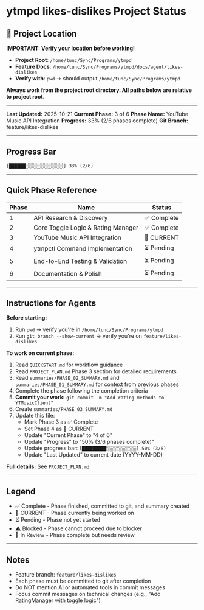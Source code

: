 # ytmpd likes-dislikes Project Status

## 📍 Project Location

**IMPORTANT: Verify your location before working!**

- **Project Root**: `/home/tunc/Sync/Programs/ytmpd`
- **Feature Docs**: `/home/tunc/Sync/Programs/ytmpd/docs/agent/likes-dislikes`
- **Verify with**: `pwd` → should output `/home/tunc/Sync/Programs/ytmpd`

**Always work from the project root directory. All paths below are relative to project root.**

---

**Last Updated:** 2025-10-21
**Current Phase:** 3 of 6
**Phase Name:** YouTube Music API Integration
**Progress:** 33% (2/6 phases complete)
**Git Branch:** feature/likes-dislikes

---

## Progress Bar

```
[██████░░░░░░░░░░░░░░] 33% (2/6)
```

---

## Quick Phase Reference

| Phase | Name | Status |
|-------|------|--------|
| 1 | API Research & Discovery | ✅ Complete |
| 2 | Core Toggle Logic & Rating Manager | ✅ Complete |
| 3 | YouTube Music API Integration | 🔵 CURRENT |
| 4 | ytmpctl Command Implementation | ⏳ Pending |
| 5 | End-to-End Testing & Validation | ⏳ Pending |
| 6 | Documentation & Polish | ⏳ Pending |

---

## Instructions for Agents

**Before starting:**
1. Run `pwd` → verify you're in `/home/tunc/Sync/Programs/ytmpd`
2. Run `git branch --show-current` → verify you're on `feature/likes-dislikes`

**To work on current phase:**
1. Read `QUICKSTART.md` for workflow guidance
2. Read `PROJECT_PLAN.md` Phase 3 section for detailed requirements
3. Read `summaries/PHASE_02_SUMMARY.md` and `summaries/PHASE_01_SUMMARY.md` for context from previous phases
4. Complete the phase following the completion criteria
5. **Commit your work:** `git commit -m "Add rating methods to YTMusicClient"`
6. Create `summaries/PHASE_03_SUMMARY.md`
7. Update this file:
   - Mark Phase 3 as ✅ Complete
   - Set Phase 4 as 🔵 CURRENT
   - Update "Current Phase" to "4 of 6"
   - Update "Progress" to "50% (3/6 phases complete)"
   - Update progress bar: `[█████████░░░░░░░░░░░] 50% (3/6)`
   - Update "Last Updated" to current date (YYYY-MM-DD)

**Full details:** See `PROJECT_PLAN.md`

---

## Legend

- ✅ Complete - Phase finished, committed to git, and summary created
- 🔵 CURRENT - Phase currently being worked on
- ⏳ Pending - Phase not yet started
- ⚠️ Blocked - Phase cannot proceed due to blocker
- 🔄 In Review - Phase complete but needs review

---

## Notes

- Feature branch: `feature/likes-dislikes`
- Each phase must be committed to git after completion
- Do NOT mention AI or automated tools in commit messages
- Focus commit messages on technical changes (e.g., "Add RatingManager with toggle logic")
